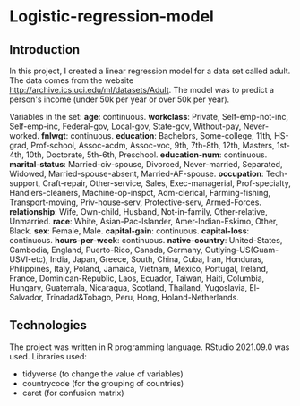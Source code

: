 # Logistic-regression-model
## Introduction
In this project, I created a linear regression model for a data set called adult. The data comes from the website http://archive.ics.uci.edu/ml/datasets/Adult. The model was to predict a person's income (under 50k per year or over 50k per year). 

Variables in the set:
**age**: continuous.
**workclass**: Private, Self-emp-not-inc, Self-emp-inc, Federal-gov, Local-gov, State-gov, Without-pay, Never-worked.
**fnlwgt**: continuous.
**education**: Bachelors, Some-college, 11th, HS-grad, Prof-school, Assoc-acdm, Assoc-voc, 9th, 7th-8th, 12th, Masters, 1st-4th, 10th, Doctorate, 5th-6th, Preschool.
**education-num**: continuous.
**marital-status**: Married-civ-spouse, Divorced, Never-married, Separated, Widowed, Married-spouse-absent, Married-AF-spouse.
**occupation**: Tech-support, Craft-repair, Other-service, Sales, Exec-managerial, Prof-specialty, Handlers-cleaners, Machine-op-inspct, Adm-clerical, Farming-fishing, Transport-moving, Priv-house-serv, Protective-serv, Armed-Forces.
**relationship**: Wife, Own-child, Husband, Not-in-family, Other-relative, Unmarried.
**race**: White, Asian-Pac-Islander, Amer-Indian-Eskimo, Other, Black.
**sex**: Female, Male.
**capital-gain**: continuous.
**capital-loss**: continuous.
**hours-per-week**: continuous.
**native-country**: United-States, Cambodia, England, Puerto-Rico, Canada, Germany, Outlying-US(Guam-USVI-etc), India, Japan, Greece, South, China, Cuba, Iran, Honduras, Philippines, Italy, Poland, Jamaica, Vietnam, Mexico, Portugal, Ireland, France, Dominican-Republic, Laos, Ecuador, Taiwan, Haiti, Columbia, Hungary, Guatemala, Nicaragua, Scotland, Thailand, Yugoslavia, El-Salvador, Trinadad&Tobago, Peru, Hong, Holand-Netherlands.


## Technologies
The project was written in R programming language.  RStudio 2021.09.0  was used.
Libraries used: 
- tidyverse (to change the value of variables)
- countrycode (for the grouping of countries)
- caret (for confusion matrix)

